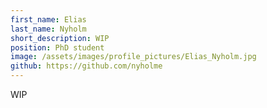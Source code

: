 ```yaml
---
first_name: Elias
last_name: Nyholm
short_description: WIP
position: PhD student
image: /assets/images/profile_pictures/Elias_Nyholm.jpg
github: https://github.com/nyholme
---
```


WIP
